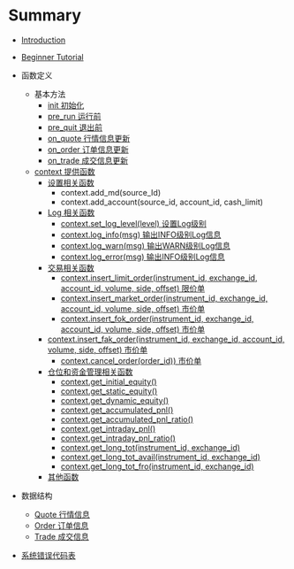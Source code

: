 # Summary

* [Introduction](README.md)

* [Beginner Tutorial](./tutorial/BeginnerTutorial.md)
* 函数定义
  * 基本方法
    *  [init 初始化](./functions/Functions.md#init)
    *  [pre_run 运行前](./functions/Functions.md#pre_run)
    *  [pre_quit 退出前](./functions/Functions.md#pre_quit)
    *  [on_quote 行情信息更新](./functions/Functions.md#on_quote)
    *  [on_order 订单信息更新](./functions/Functions.md#on_order)
    *  [on_trade 成交信息更新](./functions/Functions.md#on_trade)
  * [context 提供函数](./context/LogApi.md)
    * [设置相关函数](./context/Setting.md) 
      * context.add_md(source_Id)
      * context.add_account(source_id, account_id, cash_limit)
    * [Log 相关函数](./context/LogApi.md)
      * [context.set_log_level(level) 设置Log级别](./context/LogApi.md#set_log_level)
      * [context.log_info(msg) 输出INFO级别Log信息](./context/LogApi.md#log_info)
      * [context.log_warn(msg) 输出WARN级别Log信息](./context/LogApi.md#log_warn)
      * [context.log_error(msg) 输出INFO级别Log信息](./context/LogApi.md#log_error)
    * [交易相关函数](./context/TradeApi.md)
      * [context.insert_limit_order(instrument_id, exchange_id, account_id, volume, side, offset) 限价单](./context/TradeApi.md#insert_limit_order)
      * [context.insert_market_order(instrument_id, exchange_id, account_id, volume, side, offset) 市价单](./context/TradeApi.md#insert_market_order)
      * [context.insert_fok_order(instrument_id, exchange_id, account_id, volume, side, offset) 市价单](./context/TradeApi.md#insert_fok_order)
     * [context.insert_fak_order(instrument_id, exchange_id, account_id, volume, side, offset) 市价单](./context/TradeApi.md#insert_fak_order)
       * [context.cancel_order(order_id)) 市价单](./context/TradeApi.md#cancel_order)
    * [仓位和资金管理相关函数](./context/QueryApi.md)
      * [context.get_initial_equity()](./context/QueryApi.md#get_initial_equity)
      * [context.get_static_equity()](./context/QueryApi.md#get_static_equity)
      * [context.get_dynamic_equity()](./context/QueryApi.md#get_dynamic_equity)
      * [context.get_accumulated_pnl()](./context/QueryApi.md#get_accumulated_pnl)
      * [context.get_accumulated_pnl_ratio()](./context/QueryApi.md#get_accumulated_pnl_ratio)
      * [context.get_intraday_pnl()](./context/QueryApi.md#get_intraday_pnl)
      * [context.get_intraday_pnl_ratio()](./context/QueryApi.md#get_intraday_pnl_ratio)
      * [context.get_long_tot(instrument_id, exchange_id)](./context/QueryApi.md#get_long_tot)
      * [context.get_long_tot_avail(instrument_id, exchange_id)](./context/QueryApi.md#get_long_tot_avail)
      * [context.get_long_tot_fro(instrument_id, exchange_id)](./context/QueryApi.md#get_long_tot_fro)
    * [其他函数](./context/UtilApi.md)
  
* 数据结构
  * [Quote 行情信息](./data_struct/Quote.md)
  * [Order 订单信息](./data_struct/Order.md)
  * [Trade 成交信息](./data_struct/Trade.md)
  
* [系统错误代码表](./sys_error/sys_error.md)
